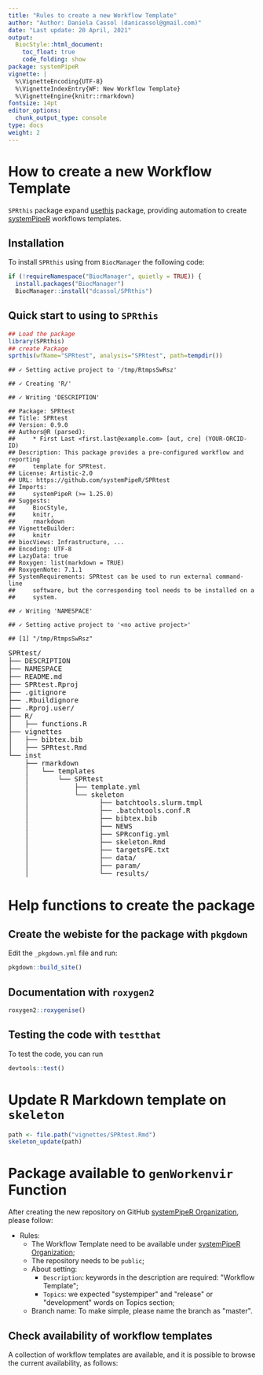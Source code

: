 ```yaml
---
title: "Rules to create a new Workflow Template" 
author: "Author: Daniela Cassol (danicassol@gmail.com)"
date: "Last update: 20 April, 2021" 
output:
  BiocStyle::html_document:
    toc_float: true
    code_folding: show
package: systemPipeR
vignette: |
  %\VignetteEncoding{UTF-8}
  %\VignetteIndexEntry{WF: New Workflow Template}
  %\VignetteEngine{knitr::rmarkdown}
fontsize: 14pt
editor_options: 
  chunk_output_type: console
type: docs
weight: 2
---
```




# How to create a new Workflow Template

`SPRthis` package expand [usethis](https://github.com/r-lib/usethis) package, providing automation to create [systemPipeR](https://github.com/tgirke/systemPipeR) workflows templates.

## Installation 

To install `SPRthis` using from `BiocManager` the following code:


```r
if (!requireNamespace("BiocManager", quietly = TRUE)) {
  install.packages("BiocManager")
  BiocManager::install("dcassol/SPRthis")
```

## Quick start to using to `SPRthis`


```r
## Load the package
library(SPRthis)
## create Package
sprthis(wfName="SPRtest", analysis="SPRtest", path=tempdir())
```

```
## ✓ Setting active project to '/tmp/RtmpsSwRsz'
```

```
## ✓ Creating 'R/'
```

```
## ✓ Writing 'DESCRIPTION'
```

```
## Package: SPRtest
## Title: SPRtest
## Version: 0.9.0
## Authors@R (parsed):
##     * First Last <first.last@example.com> [aut, cre] (YOUR-ORCID-ID)
## Description: This package provides a pre-configured workflow and reporting
##     template for SPRtest.
## License: Artistic-2.0
## URL: https://github.com/systemPipeR/SPRtest
## Imports:
##     systemPipeR (>= 1.25.0)
## Suggests:
##     BiocStyle,
##     knitr,
##     rmarkdown
## VignetteBuilder:
##     knitr
## biocViews: Infrastructure, ...
## Encoding: UTF-8
## LazyData: true
## Roxygen: list(markdown = TRUE)
## RoxygenNote: 7.1.1
## SystemRequirements: SPRtest can be used to run external command-line
##     software, but the corresponding tool needs to be installed on a
##     system.
```

```
## ✓ Writing 'NAMESPACE'
```

```
## ✓ Setting active project to '<no active project>'
```

```
## [1] "/tmp/RtmpsSwRsz"
```

<pre>
SPRtest/  
├── DESCRIPTION 
├── NAMESPACE 
├── README.md 
├── SPRtest.Rproj 
├── .gitignore
├── .Rbuildignore
├── .Rproj.user/  
├── R/
│   ├── functions.R
├── vignettes 
│   ├── bibtex.bib
│   ├── SPRtest.Rmd  
└── inst 
    ├── rmarkdown 
    │   └── templates
    │       └── SPRtest
    │           ├── template.yml
    │           └── skeleton
    │                 ├── batchtools.slurm.tmpl
    │                 ├── .batchtools.conf.R
    │                 ├── bibtex.bib 
    │                 ├── NEWS
    │                 ├── SPRconfig.yml
    │                 ├── skeleton.Rmd 
    │                 ├── targetsPE.txt 
    │                 ├── data/
    │                 ├── param/
    │                 └── results/
</pre>

# Help functions to create the package

## Create the webiste for the package with `pkgdown`

Edit the `_pkgdown.yml` file and run:


```r
pkgdown::build_site() 
```

## Documentation with `roxygen2`


```r
roxygen2::roxygenise()
```

## Testing the code with `testthat`

To test the code, you can run


```r
devtools::test()
```

# Update R Markdown template on `skeleton`


```r
path <- file.path("vignettes/SPRtest.Rmd")
skeleton_update(path)
```

# Package available to `genWorkenvir` Function

After creating the new repository on GitHub [systemPipeR Organization](https://github.com/systemPipeR), 
please follow:

 - Rules:
    - The Workflow Template need to be available under [systemPipeR Organization](https://github.com/systemPipeR/);
    - The repository needs to be `public`;
    - About setting: 
        - `Description`: keywords in the description are required: "Workflow Template";
        - `Topics`: we expected "systempiper" and "release" or "development" words on Topics section;
    - Branch name: To make simple, please name the branch as "master".

## Check availability of workflow templates 

A collection of workflow templates are available, and it is possible to browse the 
current availability, as follows:



